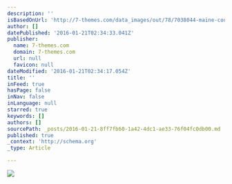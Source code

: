 ```yaml
---
description: ''
isBasedOnUrl: 'http://7-themes.com/data_images/out/78/7038044-maine-coon-kittens.jpg'
author: []
datePublished: '2016-01-21T02:34:33.041Z'
publisher:
  name: 7-themes.com
  domain: 7-themes.com
  url: null
  favicon: null
dateModified: '2016-01-21T02:34:17.054Z'
title: ''
inFeed: true
hasPage: false
inNav: false
inLanguage: null
starred: true
keywords: []
authors: []
sourcePath: _posts/2016-01-21-8ff7fb60-1a42-4dc1-ae33-76f04fc0db00.md
published: true
_context: 'http://schema.org'
_type: Article

---
```

![](http://7-themes.com/data_images/out/78/7038044-maine-coon-kittens.jpg)